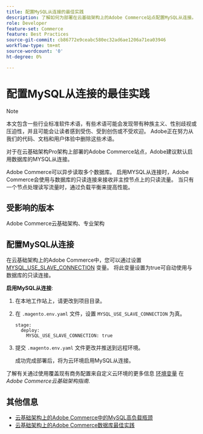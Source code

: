 ```yaml
---
title: 配置MySQL从连接的最佳实践
description: 了解如何为部署在云基础架构上的Adobe Commerce站点配置MySQL从连接。
role: Developer
feature-set: Commerce
feature: Best Practices
source-git-commit: cb86772e9ceabc580ec32ad6ae1206a71ea03946
workflow-type: tm+mt
source-wordcount: '0'
ht-degree: 0%

---
```



# 配置MySQL从连接的最佳实践

>[!NOTE]
>
>本文包含一些行业标准软件术语，有些术语可能会发现带有种族主义、性别歧视或压迫性，并且可能会让读者感到受伤、受到创伤或不受欢迎。 Adobe正在努力从我们的代码、文档和用户体验中删除这些术语。

对于在云基础架构Pro架构上部署的Adobe Commerce站点，Adobe建议默认启用数据库的MYSQL从连接。

Adobe Commerce可以异步读取多个数据库。 启用MYSQL从连接时，Adobe Commerce会使用与数据库的只读连接来接收非主控节点上的只读流量。 当只有一个节点处理读写流量时，通过负载平衡来提高性能。

## 受影响的版本

Adobe Commerce云基础架构、专业架构

## 配置MySQL从连接

在云基础架构上的Adobe Commerce中，您可以通过设置 [MYSQL_USE_SLAVE_CONNECTION](https://experienceleague.adobe.com/docs/commerce-cloud-service/user-guide/configure/env/stage/variables-deploy.html#mysql_use_slave_connection) 变量。 将此变量设置为true可自动使用与数据库的只读连接。

**启用MySQL从连接**:

1. 在本地工作站上，请更改到项目目录。

1. 在 `.magento.env.yaml` 文件，设置 `MYSQL_USE_SLAVE_CONNECTION` 为真。

   ```
   stage:
     deploy:
       MYSQL_USE_SLAVE_CONNECTION: true
   ```

1. 提交 `.magento.env.yaml` 文件更改并推送到远程环境。

   成功完成部署后，将为云环境启用MySQL从连接。

了解有关通过使用覆盖现有商务配置来自定义云环境的更多信息 [环境变量](https://experienceleague.adobe.com/docs/commerce-cloud-service/user-guide/configure/env/configure-env-yaml.html#environment-variables) 在 _Adobe Commerce云基础架构指南_.

## 其他信息

- [云基础架构上的Adobe Commerce中的MySQL高负载瓶颈](https://experienceleague.adobe.com/docs/commerce-knowledge-base/kb/troubleshooting/database/mysql-high-load-bottleneck-in-magento-commerce-cloud.html?lang=en)
- [云基础架构上的Adobe Commerce数据库最佳实践](database-on-cloud.md)
